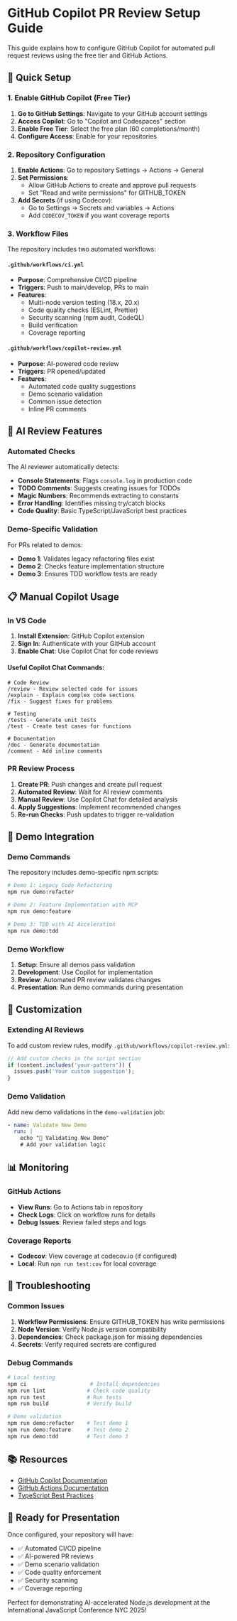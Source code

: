 # GitHub Copilot PR Review Setup Guide

This guide explains how to configure GitHub Copilot for automated pull request reviews using the free tier and GitHub Actions.

## 🚀 Quick Setup

### 1. Enable GitHub Copilot (Free Tier)

1. **Go to GitHub Settings**: Navigate to your GitHub account settings
2. **Access Copilot**: Go to "Copilot and Codespaces" section
3. **Enable Free Tier**: Select the free plan (60 completions/month)
4. **Configure Access**: Enable for your repositories

### 2. Repository Configuration

1. **Enable Actions**: Go to repository Settings → Actions → General
2. **Set Permissions**:
   - Allow GitHub Actions to create and approve pull requests
   - Set "Read and write permissions" for GITHUB_TOKEN
3. **Add Secrets** (if using Codecov):
   - Go to Settings → Secrets and variables → Actions
   - Add `CODECOV_TOKEN` if you want coverage reports

### 3. Workflow Files

The repository includes two automated workflows:

#### `.github/workflows/ci.yml`

- **Purpose**: Comprehensive CI/CD pipeline
- **Triggers**: Push to main/develop, PRs to main
- **Features**:
  - Multi-node version testing (18.x, 20.x)
  - Code quality checks (ESLint, Prettier)
  - Security scanning (npm audit, CodeQL)
  - Build verification
  - Coverage reporting

#### `.github/workflows/copilot-review.yml`

- **Purpose**: AI-powered code review
- **Triggers**: PR opened/updated
- **Features**:
  - Automated code quality suggestions
  - Demo scenario validation
  - Common issue detection
  - Inline PR comments

## 🤖 AI Review Features

### Automated Checks

The AI reviewer automatically detects:

- **Console Statements**: Flags `console.log` in production code
- **TODO Comments**: Suggests creating issues for TODOs
- **Magic Numbers**: Recommends extracting to constants
- **Error Handling**: Identifies missing try/catch blocks
- **Code Quality**: Basic TypeScript/JavaScript best practices

### Demo-Specific Validation

For PRs related to demos:

- **Demo 1**: Validates legacy refactoring files exist
- **Demo 2**: Checks feature implementation structure
- **Demo 3**: Ensures TDD workflow tests are ready

## 📋 Manual Copilot Usage

### In VS Code

1. **Install Extension**: GitHub Copilot extension
2. **Sign In**: Authenticate with your GitHub account
3. **Enable Chat**: Use Copilot Chat for code reviews

#### Useful Copilot Chat Commands:

```
# Code Review
/review - Review selected code for issues
/explain - Explain complex code sections
/fix - Suggest fixes for problems

# Testing
/tests - Generate unit tests
/test - Create test cases for functions

# Documentation
/doc - Generate documentation
/comment - Add inline comments
```

### PR Review Process

1. **Create PR**: Push changes and create pull request
2. **Automated Review**: Wait for AI review comments
3. **Manual Review**: Use Copilot Chat for detailed analysis
4. **Apply Suggestions**: Implement recommended changes
5. **Re-run Checks**: Push updates to trigger re-validation

## 🎯 Demo Integration

### Demo Commands

The repository includes demo-specific npm scripts:

```bash
# Demo 1: Legacy Code Refactoring
npm run demo:refactor

# Demo 2: Feature Implementation with MCP
npm run demo:feature

# Demo 3: TDD with AI Acceleration
npm run demo:tdd
```

### Demo Workflow

1. **Setup**: Ensure all demos pass validation
2. **Development**: Use Copilot for implementation
3. **Review**: Automated PR review validates changes
4. **Presentation**: Run demo commands during presentation

## 🔧 Customization

### Extending AI Reviews

To add custom review rules, modify `.github/workflows/copilot-review.yml`:

```javascript
// Add custom checks in the script section
if (content.includes('your-pattern')) {
  issues.push('Your custom suggestion');
}
```

### Demo Validation

Add new demo validations in the `demo-validation` job:

```yaml
- name: Validate New Demo
  run: |
    echo "🎯 Validating New Demo"
    # Add your validation logic
```

## 📊 Monitoring

### GitHub Actions

- **View Runs**: Go to Actions tab in repository
- **Check Logs**: Click on workflow runs for details
- **Debug Issues**: Review failed steps and logs

### Coverage Reports

- **Codecov**: View coverage at codecov.io (if configured)
- **Local**: Run `npm run test:cov` for local coverage

## 🚨 Troubleshooting

### Common Issues

1. **Workflow Permissions**: Ensure GITHUB_TOKEN has write permissions
2. **Node Version**: Verify Node.js version compatibility
3. **Dependencies**: Check package.json for missing dependencies
4. **Secrets**: Verify required secrets are configured

### Debug Commands

```bash
# Local testing
npm ci                    # Install dependencies
npm run lint             # Check code quality
npm run test             # Run tests
npm run build            # Verify build

# Demo validation
npm run demo:refactor    # Test demo 1
npm run demo:feature     # Test demo 2
npm run demo:tdd         # Test demo 3
```

## 📚 Resources

- [GitHub Copilot Documentation](https://docs.github.com/en/copilot)
- [GitHub Actions Documentation](https://docs.github.com/en/actions)
- [TypeScript Best Practices](https://typescript-eslint.io/rules/)

## 🎉 Ready for Presentation

Once configured, your repository will have:

- ✅ Automated CI/CD pipeline
- ✅ AI-powered PR reviews
- ✅ Demo scenario validation
- ✅ Code quality enforcement
- ✅ Security scanning
- ✅ Coverage reporting

Perfect for demonstrating AI-accelerated Node.js development at the International JavaScript Conference NYC 2025!
